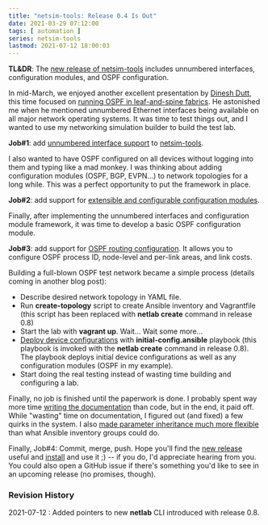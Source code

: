 ```yaml
---
title: "netsim-tools: Release 0.4 Is Out"
date: 2021-03-29 07:12:00
tags: [ automation ]
series: netsim-tools
lastmod: 2021-07-12 18:00:03
---
```

**TL&DR**: The [new release of netsim-tools](https://netsim-tools.readthedocs.io/en/latest/release/0.4.html) includes unnumbered interfaces, configuration modules, and OSPF configuration.

In mid-March, we enjoyed another excellent presentation by [Dinesh Dutt](https://www.ipspace.net/Author:Dinesh_Dutt), this time focused on [running OSPF in leaf-and-spine fabrics](https://my.ipspace.net/bin/list?id=Clos#L3_SINGLE). He astonished me when he mentioned unnumbered Ethernet interfaces being available on all major network operating systems. It was time to test things out, and I wanted to use my networking simulation builder to build the test lab.
<!--more-->
**Job#1**: add [unnumbered interface support](https://netsim-tools.readthedocs.io/en/latest/addressing.html#unnumbered-interface-support) to [netsim-tools](https://github.com/ipspace/netsim-tools).

I also wanted to have OSPF configured on all devices without logging into them and typing like a mad monkey. I was thinking about adding configuration modules (OSPF, BGP, EVPN...) to network topologies for a long while. This was a perfect opportunity to put the framework in place.

**Job#2**: add support for [extensible and configurable configuration modules](https://netsim-tools.readthedocs.io/en/latest/modules.html).

Finally, after implementing the unnumbered interfaces and configuration module framework, it was time to develop a basic OSPF configuration module. 

**Job#3**: add support for [OSPF routing configuration](https://netsim-tools.readthedocs.io/en/latest/module/ospf.html). It allows you to configure OSPF process ID, node-level and per-link areas, and link costs.

Building a full-blown OSPF test network became a simple process (details coming in another blog post):

* Describe desired network topology in YAML file.
* Run **create-topology** script to create Ansible inventory and Vagrantfile (this script has been replaced with **netlab create** command in release 0.8)
* Start the lab with **vagrant up**. Wait... Wait some more...
* [Deploy device configurations](https://netsim-tools.readthedocs.io/en/latest/configs.html) with **initial-config.ansible** playbook (this playbook is invoked with the **netlab create** command in release 0.8). The playbook deploys initial device configurations as well as any configuration modules (OSPF in my example).
* Start doing the real testing instead of wasting time building and configuring a lab.

Finally, no job is finished until the paperwork is done. I probably spent way more time [writing the documentation](https://netsim-tools.readthedocs.io/en/latest/index.html) than code, but in the end, it paid off. While "wasting" time on documentation, I figured out (and fixed) a few quirks in the system. I also [made parameter inheritance much more flexible](https://netsim-tools.readthedocs.io/en/latest/modules.html#merging-default-values) than what Ansible inventory groups could do.

Finally, Job#4: Commit, merge, push. Hope you'll find the [new release](https://github.com/ipspace/netsim-tools/releases/tag/release_0.4) useful and [install](https://netsim-tools.readthedocs.io/en/latest/install.html) and use it ;) -- if you do, I'd appreciate hearing from you. You could also open a GitHub issue if there's something you'd like to see in an upcoming release (no promises, though).

### Revision History

2021-07-12
: Added pointers to new **netlab** CLI introduced with release 0.8.